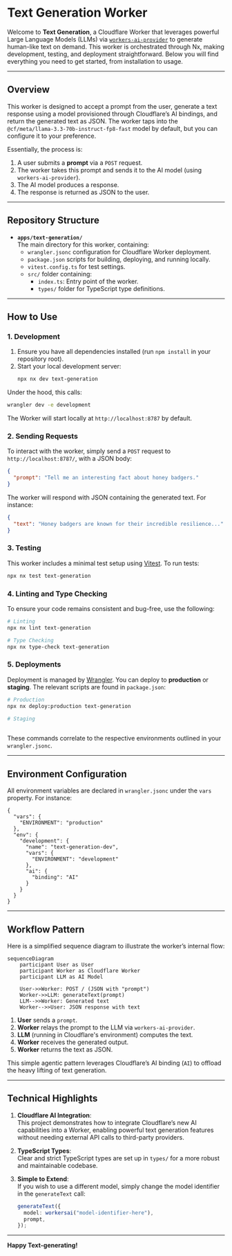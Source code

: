 # Text Generation Worker

Welcome to **Text Generation**, a Cloudflare Worker that leverages powerful Large Language Models (LLMs) via [`workers-ai-provider`](https://developers.cloudflare.com/workers/ai/) to generate human-like text on demand. This worker is orchestrated through Nx, making development, testing, and deployment straightforward. Below you will find everything you need to get started, from installation to usage.

---

## Overview

This worker is designed to accept a prompt from the user, generate a text response using a model provisioned through Cloudflare’s AI bindings, and return the generated text as JSON. The worker taps into the `@cf/meta/llama-3.3-70b-instruct-fp8-fast` model by default, but you can configure it to your preference.

Essentially, the process is:
1. A user submits a **prompt** via a `POST` request.
2. The worker takes this prompt and sends it to the AI model (using `workers-ai-provider`).
3. The AI model produces a response.
4. The response is returned as JSON to the user.

---

## Repository Structure

- **`apps/text-generation/`**  
  The main directory for this worker, containing:
  - `wrangler.jsonc` configuration for Cloudflare Worker deployment.
  - `package.json` scripts for building, deploying, and running locally.
  - `vitest.config.ts` for test settings.
  - `src/` folder containing:
    - `index.ts`: Entry point of the worker.
    - `types/` folder for TypeScript type definitions.

---

## How to Use

### 1. Development

1. Ensure you have all dependencies installed (run `npm install` in your repository root).
2. Start your local development server:
   ```bash
   npx nx dev text-generation
   ```
Under the hood, this calls:
   ```bash
   wrangler dev -e development
   ```
The Worker will start locally at `http://localhost:8787` by default.

### 2. Sending Requests

To interact with the worker, simply send a `POST` request to `http://localhost:8787/`, with a JSON body:

```json
{
  "prompt": "Tell me an interesting fact about honey badgers."
}
```

The worker will respond with JSON containing the generated text. For instance:

```json
{
  "text": "Honey badgers are known for their incredible resilience..."
}
```

### 3. Testing

This worker includes a minimal test setup using [Vitest](https://vitest.dev/). To run tests:

```bash
npx nx test text-generation
```

### 4. Linting and Type Checking

To ensure your code remains consistent and bug-free, use the following:

```bash
# Linting
npx nx lint text-generation

# Type Checking
npx nx type-check text-generation
```

### 5. Deployments

Deployment is managed by [Wrangler](https://developers.cloudflare.com/workers/wrangler/). You can deploy to **production** or **staging**. The relevant scripts are found in `package.json`:

```bash
# Production
npx nx deploy:production text-generation

# Staging
  
```

These commands correlate to the respective environments outlined in your `wrangler.jsonc`.

---

## Environment Configuration

All environment variables are declared in `wrangler.jsonc` under the `vars` property. For instance:
```jsonc
{
  "vars": {
    "ENVIRONMENT": "production"
  },
  "env": {
    "development": {
      "name": "text-generation-dev",
      "vars": {
        "ENVIRONMENT": "development"
      },
      "ai": {
        "binding": "AI"
      }
    }
  }
}
```

---

## Workflow Pattern

Here is a simplified sequence diagram to illustrate the worker’s internal flow:

```mermaid
sequenceDiagram
    participant User as User
    participant Worker as Cloudflare Worker
    participant LLM as AI Model

    User->>Worker: POST / (JSON with "prompt")
    Worker->>LLM: generateText(prompt)
    LLM-->>Worker: Generated text
    Worker-->>User: JSON response with text
```

1. **User** sends a `prompt`.
2. **Worker** relays the prompt to the LLM via `workers-ai-provider`.
3. **LLM** (running in Cloudflare's environment) computes the text.
4. **Worker** receives the generated output.
5. **Worker** returns the text as JSON.

This simple agentic pattern leverages Cloudflare’s AI binding (`AI`) to offload the heavy lifting of text generation.

---

## Technical Highlights

1. **Cloudflare AI Integration**:  
   This project demonstrates how to integrate Cloudflare’s new AI capabilities into a Worker, enabling powerful text generation features without needing external API calls to third-party providers.

2. **TypeScript Types**:  
   Clear and strict TypeScript types are set up in `types/` for a more robust and maintainable codebase.

3. **Simple to Extend**:  
   If you wish to use a different model, simply change the model identifier in the `generateText` call:

   ```ts
   generateText({
     model: workersai("model-identifier-here"),
     prompt,
   });
   ```

---

**Happy Text-generating!**
